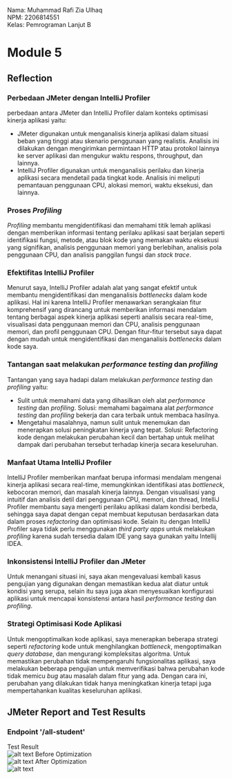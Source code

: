 Nama: Muhammad Rafi Zia Ulhaq<br>
NPM: 2206814551<br>
Kelas: Pemrograman Lanjut B<br>

# Module 5

## Reflection
### Perbedaan JMeter dengan IntelliJ Profiler
perbedaan antara JMeter dan IntelliJ Profiler dalam konteks optimisasi kinerja aplikasi yaitu:
* JMeter digunakan untuk menganalisis kinerja aplikasi dalam situasi beban yang tinggi atau skenario penggunaan yang realistis. Analisis ini dilakukan dengan mengirimkan permintaan HTTP atau protokol lainnya ke server aplikasi dan mengukur waktu respons, throughput, dan lainnya.
* IntelliJ Profiler digunakan untuk menganalisis perilaku dan kinerja aplikasi secara mendetail pada tingkat kode. Analisis ini meliputi pemantauan penggunaan CPU, alokasi memori, waktu eksekusi, dan lainnya.

### Proses *Profiling*
*Profiling* membantu mengidentifikasi dan memahami titik lemah aplikasi dengan memberikan informasi tentang perilaku aplikasi saat berjalan seperti identifikasi fungsi, metode, atau blok kode yang memakan waktu eksekusi yang signifikan, analisis penggunaan memori yang berlebihan, analisis pola penggunaan CPU, dan analisis panggilan fungsi dan *stack trace*.

### Efektifitas IntelliJ Profiler
Menurut saya, IntelliJ Profiler adalah alat yang sangat efektif untuk membantu mengidentifikasi dan menganalisis *bottlenecks* dalam kode aplikasi. Hal ini karena IntelliJ Profiler menawarkan serangkaian fitur komprehensif yang dirancang untuk memberikan informasi mendalam tentang berbagai aspek kinerja aplikasi seperti analisis secara real-time, visualisasi data penggunaan memori dan CPU, analisis penggunaan memori, dan profil penggunaan CPU. Dengan fitur-fitur tersebut saya dapat dengan mudah untuk mengidentifikasi dan menganalisis *bottlenecks* dalam kode saya.

### Tantangan saat melakukan *performance testing* dan *profiling*
Tantangan yang saya hadapi dalam melakukan *performance testing* dan *profiling* yaitu:
* Sulit untuk memahami data yang dihasilkan oleh alat *performance testing* dan *profiling*. Solusi: memahami bagaimana alat *performance testing* dan *profiling* bekerja dan cara terbaik untuk membaca hasilnya.
* Mengetahui masalahnya, namun sulit untuk menemukan dan menerapkan solusi peningkatan kinerja yang tepat. Solusi: Refactoring kode dengan melakukan perubahan kecil dan bertahap untuk melihat dampak dari perubahan tersebut terhadap kinerja secara keseluruhan.

### Manfaat Utama IntelliJ Profiler
IntelliJ Profiler memberikan manfaat berupa informasi mendalam mengenai kinerja aplikasi secara real-time, memungkinkan identifikasi atas *bottleneck*, kebocoran memori, dan masalah kinerja lainnya. Dengan visualisasi yang intuitif dan analisis detil dari penggunaan CPU, memori, dan thread, IntelliJ Profiler membantu saya mengerti perilaku aplikasi dalam kondisi berbeda, sehingga saya dapat dengan cepat membuat keputusan berdasarkan data dalam proses *refactoring* dan optimisasi kode. Selain itu dengan IntelliJ Profiler saya tidak perlu menggunakan *third party apps* untuk melakukan *profiling* karena sudah tersedia dalam IDE yang saya gunakan yaitu Intellij IDEA.

### Inkonsistensi IntelliJ Profiler dan JMeter
Untuk menangani situasi ini, saya akan mengevaluasi kembali kasus pengujian yang digunakan dengan memastikan kedua alat diatur untuk kondisi yang serupa, selain itu saya juga akan menyesuaikan konfigurasi aplikasi untuk mencapai konsistensi antara hasil *performance testing* dan *profiling*.

### Strategi Optimisasi Kode Aplikasi
Untuk mengoptimalkan kode aplikasi, saya menerapkan beberapa strategi seperti *refactoring* kode untuk menghilangkan *bottleneck*, mengoptimalkan *query database*, dan mengurangi kompleksitas algoritma. Untuk memastikan perubahan tidak mempengaruhi fungsionalitas aplikasi, saya melakukan beberapa pengujian untuk memverifikasi bahwa perubahan kode tidak memicu *bug* atau masalah dalam fitur yang ada. Dengan cara ini, perubahan yang dilakukan tidak hanya meningkatkan kinerja tetapi juga mempertahankan kualitas keseluruhan aplikasi.

## JMeter Report and Test Results
### Endpoint '/all-student'
Test Result<br>
![alt text](https://github.com/rafizia/exercise-profiling/tree/optimize/image/test-result-1.png)
Before Optimization<br>
![alt text](https://github.com/rafizia/exercise-profiling/tree/optimize/image/before-all-student-request.png)
After Optimization<br>
![alt text](https://github.com/rafizia/exercise-profiling/tree/optimize/image/after-all-student-request.png)
